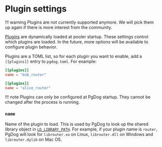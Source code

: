 # Plugin settings

!!! warning
    Plugins are not currently supported anymore. We will pick them up again if there is more interest
    from the community.

[Plugins](../../features/plugins/index.md) are dynamically loaded at pooler startup. These settings control which plugins are loaded. In the future, more
options will be available to configure plugin behavior.

Plugins are a TOML list, so for each plugin you want to enable, add a `[[plugins]]` entry to `pgdog.toml`. For example:

```toml
[[plugins]]
name = "bob_router"

[[plugins]]
name = "alice_router"
```

!!! note
    Plugins can only be configured at PgDog startup. They cannot be changed after
    the process is running.

### **`name`**

Name of the plugin to load. This is used by PgDog to look up the shared library object in [`LD_LIBRARY_PATH`](https://tldp.org/HOWTO/Program-Library-HOWTO/shared-libraries.html). For example, if your plugin
name is `router`, PgDog will look for `librouter.so` on Linux, `librouter.dll` on Windows and `librouter.dylib` on Mac OS.
